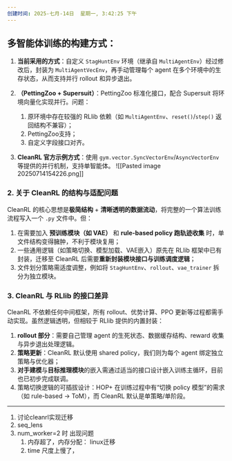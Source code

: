 ```yaml
---
创建时间: 2025-七月-14日  星期一, 3:42:25 下午
---
```


## 多智能体训练的构建方式：
1. **当前采用的方式**：自定义 `StagHuntEnv` 环境（继承自 `MultiAgentEnv`）经过修改后，封装为 `MultiAgentVecEnv`，再手动管理每个 agent 在多个环境中的生存状态，从而支持并行 rollout 和异步退出。

2. **（PettingZoo + Supersuit）**：PettingZoo 标准化接口，配合 Supersuit 将环境向量化实现并行。问题：
	1. 原环境中存在较强的 RLlib 依赖（如 `MultiAgentEnv`、`reset()`/`step()` 返回结构不兼容）；
	2. PettingZoo支持；
	3. 自定义字段接口对齐。

3. **CleanRL 官方示例方式**：使用 `gym.vector.SyncVectorEnv`/`AsyncVectorEnv` 等提供的并行机制，支持单智能体。
![[Pasted image 20250714154226.png]]



### 2. 关于 CleanRL 的结构与适配问题

CleanRL 的核心思想是**极简结构** + **清晰透明的数据流动**，将完整的一个算法训练流程写入一个 `.py` 文件中。但：

1. 在需要加入 **预训练模块（如 VAE）** 和 **rule-based policy 跑轨迹收集** 时，单文件结构变得臃肿，不利于模块复用；
2. 一些通用逻辑（如策略切换、模型加载、VAE嵌入）原先在 RLlib 框架中已有封装，迁移至 CleanRL 后需要**重新封装模块接口与训练调度逻辑**；
3. 文件划分策略需适度调整，例如将 `StagHuntEnv`、`rollout`、`vae_trainer` 拆分为独立模块。


### 3. CleanRL 与 RLlib 的接口差异

CleanRL 不依赖任何中间框架，所有 rollout、优势计算、PPO 更新等过程都需手动实现。虽然逻辑透明，但相较于 RLlib 提供的内置封装：

1. **rollout 部分**：需要自己管理 agent 的生死状态、数据缓存结构、reward 收集与异步退出处理逻辑。
2. **策略更新**：CleanRL 默认使用 shared policy，我们则为每个 agent 绑定独立策略与优化器；
3. **对手建模**与**目标推理模块**的嵌入需通过适当的接口设计嵌入训练主循环，目前也已初步完成联调。
4. 策略切换逻辑的可插拔设计：HOP+ 在训练过程中有“切换 policy 模型”的需求（如 rule-based → ToM），而 CleanRL 默认是单策略/单阶段。



---

1. 讨论cleanrl实现迁移
2. seq_lens
3. num_worker=2 时 出现问题
	1. 内存超了，内存分配： linux迁移
	2. time 尺度上慢了，
